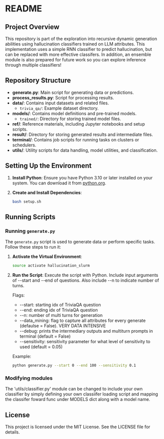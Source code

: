 # README

## Project Overview

This repository is part of the exploration into recursive dynamic generation abilities using hallucination classifiers trained on LLM attributes. This implementation uses a simple RNN classifier to predict hallucination, but can be replaced with more effective classifers.  In addition, an ensemble module is also prepared for future work so you can explore inference through multiple classifiers!

## Repository Structure

- **generate.py**: Main script for generating data or predictions.
- **process_results.py**: Script for processing results.
- **data/**: Contains input datasets and related files.
  - `trivia_qa/`: Example dataset directory.
- **models/**: Contains model definitions and pre-trained models.
  - `trained/`: Directory for storing trained model files.
- **ref/**: Reference materials, including Jupyter notebooks and setup scripts.
- **result/**: Directory for storing generated results and intermediate files.
- **terminal/**: Contains job scripts for running tasks on clusters or schedulers.
- **utils/**: Utility scripts for data handling, model utilities, and classification.

## Setting Up the Environment

1. **Install Python**: Ensure you have Python 3.10 or later installed on your system. You can download it from [python.org](https://www.python.org/).

2. **Create and Install Dependencies**:
   ```bash
   bash setup.sh
   ```

## Running Scripts

### Running `generate.py`

The `generate.py` script is used to generate data or perform specific tasks. Follow these steps to run it:

1. **Activate the Virtual Environment**:
   ```bash
   source activate hallucination_slurm
   ```

2. **Run the Script**:
   Execute the script with Python. Include input arguments of --start and --end of questions. Also include --n to indicate number of turns.

   Flags:
   - --start: starting idx of TriviaQA question
   - --end: ending idx of TriviaQA question
   - --n: number of multi turns for generation
   - --data_mining: flag to capture all attributes for every generate (defaulse = False). VERY DATA INTENSIVE
   - --debug: prints the intermediary outputs and multiturn prompts in terminal (default = False)
   - --sensitivity: sensitivity parameter for what level of sensitivity to used (default = 0.05)

   Example:
   ```bash
   python generate.py --start 0 --end 100 --sensitivity 0.1
   ```

### Modifying modules

The 'utils/classifier.py' module can be changed to include your own classifier by simply defining your own classiifer loading script and mapping the classifer foward func under MODELS dict along with a model name.

## License

This project is licensed under the MIT License. See the LICENSE file for details.
